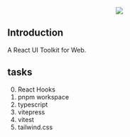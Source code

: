 <p align="center">
  <img src="https://cdn.jsdelivr.net/gh/shengxinjing/static/umaso.webp">
</p>

## Introduction

A React UI Toolkit for Web.

## tasks

0. React Hooks
1. pnpm workspace
2. typescript
3. vitepress
4. vitest
5. tailwind.css